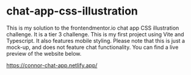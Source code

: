 # chat-app-css-illustration
This is my solution to the frontendmentor.io chat app CSS illustration challenge. It is a tier 3 challenge. This is my first project using Vite and Typescript. It also features mobile styling. Please note that this is just a mock-up, and does not feature chat functionality. You can find a live preview of the website below.

https://connor-chat-app.netlify.app/